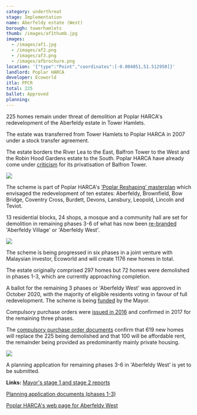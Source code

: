 ```yaml
---
category: underthreat
stage: Implementation 
name: Aberfeldy estate (West) 
borough: towerhamlets 
thumb: /images/af1thumb.jpg
images:
  - /images/af1.jpg
  - /images/af2.png
  - /images/af3.png
  - /images/afbrochure.png
location: '{"type":"Point","coordinates":[-0.004851,51.512950]}'
landlord: Poplar HARCA
developer: Ecoworld
itla: PPCR
total: 225
ballot: Approved
planning:
---
```

225 homes remain under threat of demolition at Poplar HARCA's redevelopment of the Aberfeldy estate in Tower Hamlets.

The estate was transferred from Tower Hamlets to Poplar HARCA in 2007 under a stock transfer agreement.

The estate borders the River Lea to the East, Balfron Tower to the West and the Robin Hood Gardens estate to the South. Poplar HARCA have already come under [criticism](https://www.theguardian.com/cities/2019/sep/19/balfron-20-how-goldfingers-utopian-tower-became-luxury-flats) for its privatisation of Balfron Tower.

<img src="/images/afbrochure.png" class="img-fluid rounded img-thumbnail">

The scheme is part of Poplar HARCA's [‘Poplar Reshaping’ masterplan](https://www.architectsjournal.co.uk/download?ac=1222139) which envisaged the redevelopment of ten estates: Aberfeldy, Brownfield, Bow Bridge, Coventry Cross, Burdett, Devons, Lansbury, Leopold, Lincoln and Teviot.

13 residential blocks, 24 shops, a mosque and a community hall are set for demolition in remaining phases 3-6 of what has now been [re-branded](https://ecoworldlondon.com/media/1288/aberfeldy-village-host-brochure.pdf) 'Aberfeldy Village' or 'Aberfeldy West'.

<img src="/images/aberfeldyvillage.png" class="img-fluid rounded img-thumbnail">

The scheme is being progressed in six phases in a joint venture with Malaysian investor, Ecoworld and will create 1176 new homes in total.

The estate originally comprised 297 homes but 72 homes were demolished in phases 1-3, which are currently approaching completion.

A ballot for the remaining 3 phases or 'Aberfeldy West' was approved in October 2020, with the majority of eligible residents voting in favour of full redevelopment. The scheme is being [funded](/approved/funding) by the Mayor.

Compulsory purchase orders were [issued in 2016](https://www.towerhamlets.gov.uk/Documents/Planning-and-building-control/Aberfeldy_SoR_140616.pdf) and confirmed in 2017 for the remaining three phases.

The [compulsory purchase order documents](https://www.towerhamlets.gov.uk/Documents/Planning-and-building-control/Aberfeldy_SoR_140616.pdf) confirm that 619 new homes will replace the 225 being demolished and that 100 will be affordable rent, the remainder being provided as predominantly mainly private housing.

<img src="/images/aberfeldycpo.png" class="img-fluid rounded img-thumbnail">

A planning application for remaining phases 3-6 in 'Aberfeldy West' is yet to be submitted.

__Links:__
[Mayor's stage 1 and stage 2 reports](https://www.london.gov.uk/what-we-do/planning/planning-applications-and-decisions/planning-application-search/aberfeldy-estate-0)

[Planning application documents (phases 1-3)](https://development.towerhamlets.gov.uk/online-applications/applicationDetails.do?activeTab=documents&keyVal=DCAPR_100784)

[Poplar HARCA's web page for Aberfeldy West](https://www.poplarharca.co.uk/new-homes-regeneration/development-projects/project/aberfeldy-west/)
